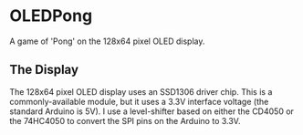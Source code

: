 # OLEDPong

A game of 'Pong' on the 128x64 pixel OLED display.

## The Display

The 128x64 pixel OLED display uses an SSD1306 driver chip.
This is a commonly-available module, but it uses a 3.3V interface
voltage (the standard Arduino is 5V).
I use a level-shifter based on either the CD4050 or the 74HC4050
to convert the SPI pins on the Arduino to 3.3V.
